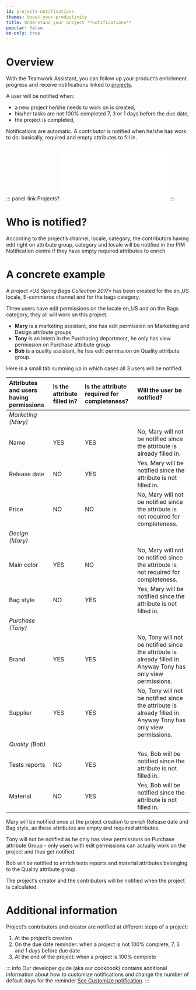 ```yaml
---
id: projects-notifications
themes: boost-your-productivity
title: Understand your project **notifications**
popular: false
ee-only: true
---
```


# Overview

With the Teamwork Assistant, you can follow up your product’s enrichment progress and receive notifications linked to [projects](/articles/what-is-a-project.html).

A user will be notified when:
- a new project he/she needs to work on is created,
- his/her tasks are not 100% completed 7, 3 or 1 days before the due date,
- the project is completed,

Notifications are automatic. A contributor is notified when he/she has work to do: basically, required and empty attributes to fill in.

::: panel-link Projects?![If you don't know what a project is, we have an article just for you! :wink:](/articles/what-is-a-project.html)
:::

# Who is notified?

According to the project’s channel, locale, category, the contributors having edit right on attribute group, category and locale will be notified in the PIM Notification centre if they have empty required attributes to enrich.

# A concrete example

A project _«US Spring Bags Collection 2017»_ has been created for the en_US locale, E-commerce channel and for the bags category.

Three users have edit permissions on the locale en_US and on the Bags category, they all will work on this project.

- **Mary** is a marketing assistant, she has edit permission on Marketing and Design attribute groups
- **Tony** is an intern in the Purchasing department, he only has view permission on Purchase attribute group
- **Bob** is a quality assistant, he has edit permission on Quality attribute group.

Here is a small tab summing up in which cases all 3 users will be notified.

|**Attributes and users having permissions** |   **Is the attribute filled in?** | **Is the attribute required for completeness?** | **Will the user be notified?** |
|:--------------------------------------------|:--------------------------------|:------------------------------------------------|:---------------------------------------------------------------------------------------------------------------|
| _Marketing (Mary)_                       |                                 |                                                 |                                                                                                                |
| Name                                        | YES                             | YES                                             | No, Mary will not be notified since the attribute is already filled in.                                        |
| Release date                                | NO                              | YES                                             | Yes, Mary will be notified since the attribute is not filled in.                                               |
| Price                                       | NO                              | NO                                              | No, Mary will not be notified since the attribute is not required for completeness.                            |
| _Design (Mary)_                           |                                 |                                                 |                                                                                                                |
| Main color                                  | YES                             | NO                                              | No, Mary will not be notified since the attribute is not required for completeness.                            |
| Bag style                                   | NO                              | YES                                             | Yes, Mary will be notified since the attribute is not filled in.                                               |
| _Purchase (Tony)_                         |                                 |                                                 |                                                                                                                |
| Brand                                       | YES                             | YES                                             | No, Tony will not be notified since the attribute is already filled in. Anyway Tony has only view permissions. |
| Supplier                                    | YES                             | YES                                             | No, Tony will not be notified since the attribute is already filled in. Anyway Tony has only view permissions. |
| _Quality (Bob)_                           |                                 |                                                 |                                                                                                                |
| Tests reports                               | NO                              | YES                                             | Yes, Bob will be notified since the attribute is not filled in.                                                |
| Material                                    | NO                              | YES                                             | Yes, Bob will be notified since the attribute is not filled in.                                                |

Mary will be notified once at the project creation to enrich Release date and Bag style, as these attributes are empty and required attributes.

Tony will not be notified as he only has view permissions on Purchase attribute Group - only users with edit permissions can actually work on the project and thus get notified.

Bob will be notified to enrich tests reports and material attributes belonging to the Quality attribute group.

The project’s creator and the contributors will be notified when the project is calculated.

# Additional information

Project’s contributors and creator are notified at different steps of a project:

1.  At the project’s creation
1.  On the due date reminder: when a project is not 100% complete, 7, 3 and 1 days before due date
1.  At the end of the project: when a project is 100% complete

::: info
Our developer guide (aka our cookbook) contains additional information about how to customize notifications and change the number of default days for the reminder [See Customize notification](https://docs.akeneo.com/latest/manipulate_pim_data/teamwork_assistant/customize_notification.html#overview).
:::
